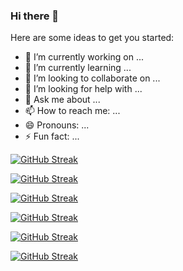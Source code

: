 ### Hi there 👋

<!--
**pieroguerrero/pieroguerrero** is a ✨ _special_ ✨ repository because its `README.md` (this file) appears on your GitHub profile.
-->
Here are some ideas to get you started:

- 🔭 I’m currently working on ...
- 🌱 I’m currently learning ...
- 👯 I’m looking to collaborate on ...
- 🤔 I’m looking for help with ...
- 💬 Ask me about ...
- 📫 How to reach me: ...
- 😄 Pronouns: ...
- ⚡ Fun fact: ...


[![GitHub Streak](http://github-readme-streak-stats.herokuapp.com?user=pieroguerrero&hide_border=true)](https://git.io/streak-stats)

[![GitHub Streak](http://github-readme-streak-stats.herokuapp.com?user=pieroguerrero&theme=blood&hide_border=true)](https://git.io/streak-stats)

[![GitHub Streak](http://github-readme-streak-stats.herokuapp.com?user=pieroguerrero&theme=neon-dark&hide_border=true)](https://git.io/streak-stats)

[![GitHub Streak](http://github-readme-streak-stats.herokuapp.com?user=pieroguerrero&theme=sea&hide_border=true)](https://git.io/streak-stats)

[![GitHub Streak](http://github-readme-streak-stats.herokuapp.com?user=pieroguerrero&theme=github-light&hide_border=true)](https://git.io/streak-stats)

[![GitHub Streak](http://github-readme-streak-stats.herokuapp.com?user=pieroguerrero&theme=github-light)](https://git.io/streak-stats)
